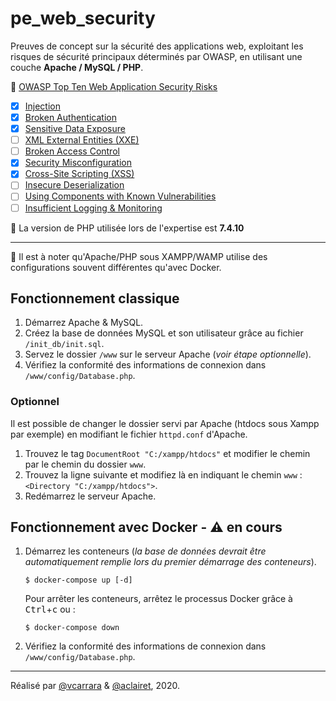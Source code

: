 # pe_web_security

Preuves de concept sur la sécurité des applications web, exploitant les risques de sécurité principaux déterminés par OWASP, en utilisant une couche **Apache / MySQL / PHP**.

:memo: [OWASP Top Ten Web Application Security Risks](https://owasp.org/www-project-top-ten/)

- [x] [Injection](https://owasp.org/www-project-top-ten/2017/A1_2017-Injection)
- [x] [Broken Authentication](https://owasp.org/www-project-top-ten/2017/A2_2017-Broken_Authentication)
- [x] [Sensitive Data Exposure](https://owasp.org/www-project-top-ten/2017/A3_2017-Sensitive_Data_Exposure)
- [ ] [XML External Entities (XXE)](<https://owasp.org/www-project-top-ten/2017/A4_2017-XML_External_Entities_(XXE)>)
- [ ] [Broken Access Control](https://owasp.org/www-project-top-ten/2017/A5_2017-Broken_Access_Control)
- [x] [Security Misconfiguration](https://owasp.org/www-project-top-ten/2017/A6_2017-Security_Misconfiguration)
- [x] [Cross-Site Scripting (XSS)](<https://owasp.org/www-project-top-ten/2017/A7_2017-Cross-Site_Scripting_(XSS)>)
- [ ] [Insecure Deserialization](https://owasp.org/www-project-top-ten/2017/A8_2017-Insecure_Deserialization)
- [ ] [Using Components with Known Vulnerabilities](https://owasp.org/www-project-top-ten/2017/A9_2017-Using_Components_with_Known_Vulnerabilities)
- [ ] [Insufficient Logging & Monitoring](https://owasp.org/www-project-top-ten/2017/A10_2017-Insufficient_Logging%2526Monitoring)

:wrench: La version de PHP utilisée lors de l'expertise est **7.4.10**

<hr />

:loudspeaker: Il est à noter qu'Apache/PHP sous XAMPP/WAMP utilise des configurations souvent différentes qu'avec Docker.

## Fonctionnement classique

1. Démarrez Apache & MySQL.
2. Créez la base de données MySQL et son utilisateur grâce au fichier `/init_db/init.sql`.
3. Servez le dossier `/www` sur le serveur Apache (_voir étape optionnelle_).
4. Vérifiez la conformité des informations de connexion dans `/www/config/Database.php`.

### Optionnel

Il est possible de changer le dossier servi par Apache (htdocs sous Xampp par exemple) en modifiant le fichier `httpd.conf` d'Apache.

1. Trouvez le tag `DocumentRoot "C:/xampp/htdocs"` et modifier le chemin par le chemin du dossier `www`.
2. Trouvez la ligne suivante et modifiez là en indiquant le chemin `www` : `<Directory "C:/xampp/htdocs">`.
3. Redémarrez le serveur Apache.

## Fonctionnement avec Docker - :warning: en cours

1. Démarrez les conteneurs (_la base de données devrait être automatiquement remplie lors du premier démarrage des conteneurs_).

   ```
   $ docker-compose up [-d]
   ```

   Pour arrêter les conteneurs, arrêtez le processus Docker grâce à <kbd>Ctrl</kbd>+<kbd>c</kbd> ou :

   ```
   $ docker-compose down
   ```

2. Vérifiez la conformité des informations de connexion dans `/www/config/Database.php`.

<hr />

Réalisé par [@vcarrara](https://github.com/vcarrara) & [@aclairet](https://github.com/aclairet), 2020.
